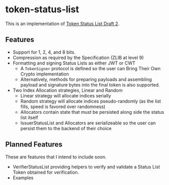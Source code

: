 # token-status-list

This is an implementation of [Token Status List Draft 2][spec].

[spec]: https://datatracker.ietf.org/doc/html/draft-ietf-oauth-status-list-02


## Features

- Support for 1, 2, 4, and 8 bits.
- Compression as required by the Specification (ZLIB at level 9)
- Formatting and signing Status Lists as either JWT or CWT
    - A `TokenSigner` protocol is defined so the user can Bring Their Own Crypto implementation
    - Alternatively, methods for preparing payloads and assembling payload and signature bytes into the final token is also supported.
- Two Index Allocation strategies, Linear and Random
    - Linear strategy will allocate indices serially
    - Random strategy will allocate indices pseudo-randomly (as the list fills, speed is favored over randomness)
    - Allocators contain state that must be persisted along side the status list itself
    - IssuerStatusList and Allocators are serializeable so the user can persist them to the backend of their choice

## Planned Features

These are features that I intend to include soon.

- VerifierStatusList providing helpers to verify and validate a Status List Token obtained for verification.
- Examples
